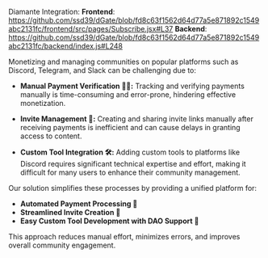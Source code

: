 Diamante Integration:
**Frontend**: https://github.com/ssd39/dGate/blob/fd8c63f1562d64d77a5e871892c1549abc2131fc/frontend/src/pages/Subscribe.jsx#L37
**Backend**: https://github.com/ssd39/dGate/blob/fd8c63f1562d64d77a5e871892c1549abc2131fc/backend/index.js#L248

Monetizing and managing communities on popular platforms such as Discord, Telegram, and Slack can be challenging due to:

- **Manual Payment Verification 🕵️‍♂️:** Tracking and verifying payments manually is time-consuming and error-prone, hindering effective monetization.
  
- **Invite Management 📩:** Creating and sharing invite links manually after receiving payments is inefficient and can cause delays in granting access to content.

- **Custom Tool Integration 🛠️:** Adding custom tools to platforms like Discord requires significant technical expertise and effort, making it difficult for many users to enhance their community management.

Our solution simplifies these processes by providing a unified platform for:

- **Automated Payment Processing 💸**
- **Streamlined Invite Creation 📧**
- **Easy Custom Tool Development with DAO Support 🤝**

This approach reduces manual effort, minimizes errors, and improves overall community engagement.
